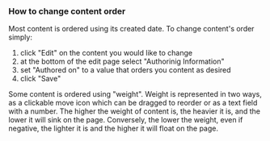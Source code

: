 ### How to change content order

Most content is ordered using its created date. To change content's order simply:

1. click "Edit" on the content you would like to change
2. at the bottom of the edit page select "Authorinig Information"
3. set "Authored on" to a value that orders you content as desired
4. click "Save"

Some content is ordered using "weight". Weight is represented in two ways, as a clickable move icon which can be dragged to reorder or as a text field with a number. The higher the weight of content is, the heavier it is, and the lower it will sink on the page. Conversely, the lower the weight, even if negative, the lighter it is and the higher it will float on the page.
